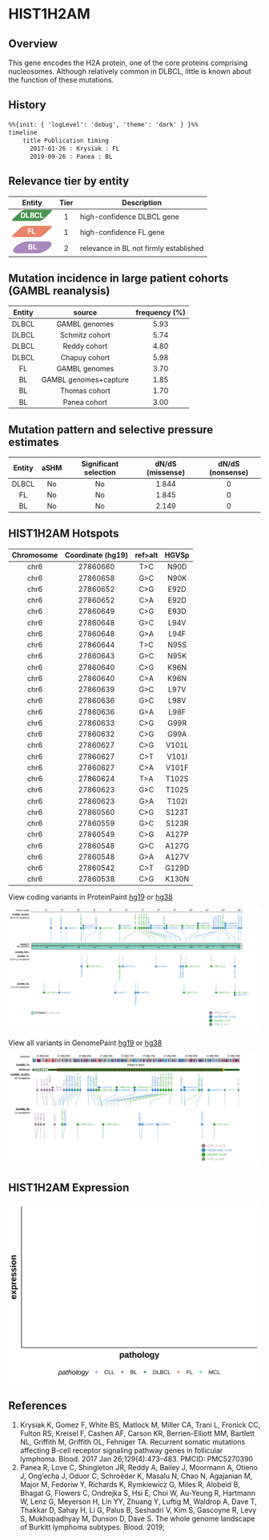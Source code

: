 # HIST1H2AM

## Overview
This gene encodes the H2A protein, one of the core proteins comprising nucleosomes. Although relatively common in DLBCL, little is known about the function of these mutations. 
## History
```mermaid
%%{init: { 'logLevel': 'debug', 'theme': 'dark' } }%%
timeline
    title Publication timing
      2017-01-26 : Krysiak : FL
      2019-09-26 : Panea : BL
```

## Relevance tier by entity

|Entity|Tier|Description                           |
|:------:|:----:|--------------------------------------|
|![DLBCL](images/icons/DLBCL_tier1.png) |1   |high-confidence DLBCL gene            |
|![FL](images/icons/FL_tier1.png)    |1   |high-confidence FL gene               |
|![BL](images/icons/BL_tier2.png)    |2   |relevance in BL not firmly established|

## Mutation incidence in large patient cohorts (GAMBL reanalysis)

|Entity|source               |frequency (%)|
|:------:|:---------------------:|:-------------:|
|DLBCL |GAMBL genomes        |5.93         |
|DLBCL |Schmitz cohort       |5.74         |
|DLBCL |Reddy cohort         |4.80         |
|DLBCL |Chapuy cohort        |5.98         |
|FL    |GAMBL genomes        |3.70         |
|BL    |GAMBL genomes+capture|1.85         |
|BL    |Thomas cohort        |1.70         |
|BL    |Panea cohort         |3.00         |

## Mutation pattern and selective pressure estimates

|Entity|aSHM|Significant selection|dN/dS (missense)|dN/dS (nonsense)|
|:------:|:----:|:---------------------:|:----------------:|:----------------:|
|DLBCL |No  |No                   |1.844           |0               |
|FL    |No  |No                   |1.845           |0               |
|BL    |No  |No                   |2.149           |0               |

## HIST1H2AM Hotspots

| Chromosome |Coordinate (hg19) | ref>alt | HGVSp | 
 | :---:| :---: | :--: | :---: |
|chr6|27860660|T>C|N90D| 
|chr6|27860658|G>C|N90K| 
|chr6|27860652|C>G|E92D| 
|chr6|27860652|C>A|E92D|
|chr6|27860649|C>G|E93D| 
|chr6|27860648|G>C|L94V| 
|chr6|27860648|G>A|L94F| 
|chr6|27860644|T>C|N95S| 
|chr6|27860643|G>C|N95K| 
|chr6|27860640|C>G|K96N| 
|chr6|27860640|C>A|K96N| 
|chr6|27860639|G>C|L97V| 
|chr6|27860636|G>C|L98V| 
|chr6|27860636|G>A|L98F| 
|chr6|27860633|C>G|G99R| 
|chr6|27860632|C>G|G99A| 
|chr6|27860627|C>G|V101L| 
|chr6|27860627|C>T|V101I| 
|chr6|27860627|C>A|V101F| 
|chr6|27860624|T>A|T102S| 
|chr6|27860623|G>C|T102S| 
|chr6|27860623|G>A|T102I| 
|chr6|27860560|C>G|S123T| 
|chr6|27860559|G>C|S123R| 
| chr6 | 27860549 | C>G | A127P |
| chr6 | 27860548 | G>C | A127G |
| chr6 | 27860548 | G>A | A127V |
| chr6 | 27860542 | C>T | G129D |
| chr6 | 27860538 | C>G | K130N |

View coding variants in ProteinPaint [hg19](https://morinlab.github.io/LLMPP/GAMBL/HIST1H2AM_protein.html)  or [hg38](https://morinlab.github.io/LLMPP/GAMBL/HIST1H2AM_protein_hg38.html)

![](images/proteinpaint/HIST1H2AM_NM_003514.svg)

View all variants in GenomePaint [hg19](https://morinlab.github.io/LLMPP/GAMBL/HIST1H2AM.html)  or [hg38](https://morinlab.github.io/LLMPP/GAMBL/HIST1H2AM_hg38.html)

![](images/proteinpaint/HIST1H2AM.svg)

## HIST1H2AM Expression
![](images/gene_expression/HIST1H2AM_by_pathology.svg)
<!-- ORIGIN: krysiakRecurrentSomaticMutations2017b -->
<!-- FL: krysiakRecurrentSomaticMutations2017b -->
<!-- BL: paneaWholeGenomeLandscape2019 -->

## References
1.  Krysiak K, Gomez F, White BS, Matlock M, Miller CA, Trani L, Fronick CC, Fulton RS, Kreisel F, Cashen AF, Carson KR, Berrien-Elliott MM, Bartlett NL, Griffith M, Griffith OL, Fehniger TA. Recurrent somatic mutations affecting B-cell receptor signaling pathway genes in follicular lymphoma. Blood. 2017 Jan 26;129(4):473–483. PMCID: PMC5270390
2.  Panea R, Love C, Shingleton JR, Reddy A, Bailey J, Moormann A, Otieno J, Ong’echa J, Oduor C, Schroêder K, Masalu N, Chao N, Agajanian M, Major M, Fedoriw Y, Richards K, Rymkiewicz G, Miles R, Alobeid B, Bhagat G, Flowers C, Ondrejka S, Hsi E, Choi W, Au-Yeung R, Hartmann W, Lenz G, Meyerson H, Lin YY, Zhuang Y, Luftig M, Waldrop A, Dave T, Thakkar D, Sahay H, Li G, Palus B, Seshadri V, Kim S, Gascoyne R, Levy S, Mukhopadhyay M, Dunson D, Dave S. The whole genome landscape of Burkitt lymphoma subtypes. Blood. 2019; 
